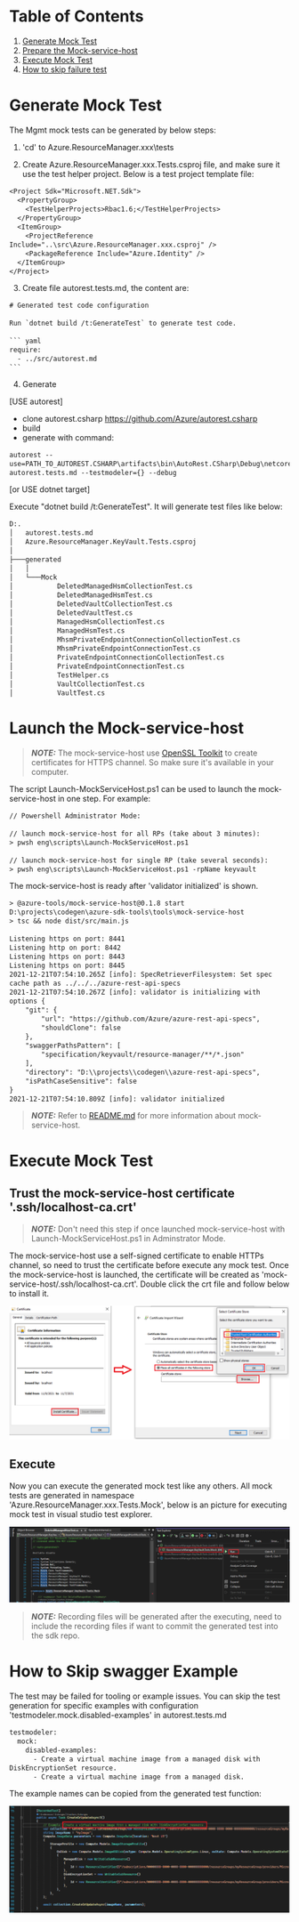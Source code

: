 
# Table of Contents
1. [Generate Mock Test](#generate-mock-test)
2. [Prepare the Mock-service-host](#prepare-mock-service-host)
3. [Execute Mock Test](#execute-mock-test)
4. [How to skip failure test](#skip-swagger-example)

<div id="generate-mock-test"/>

# Generate Mock Test 
The Mgmt mock tests can be generated by below steps:
1. 'cd' to Azure.ResourceManager.xxx\tests

2. Create Azure.ResourceManager.xxx.Tests.csproj file, and make sure it use the test helper project. Below is a test project template file:
~~~
<Project Sdk="Microsoft.NET.Sdk">
  <PropertyGroup>
    <TestHelperProjects>Rbac1.6;</TestHelperProjects>
  </PropertyGroup>
  <ItemGroup>
    <ProjectReference Include="..\src\Azure.ResourceManager.xxx.csproj" />
    <PackageReference Include="Azure.Identity" />
  </ItemGroup>
</Project>
~~~

3. Create file autorest.tests.md, the content are:
~~~
# Generated test code configuration

Run `dotnet build /t:GenerateTest` to generate test code.

``` yaml
require:
  - ../src/autorest.md
```
~~~

4. Generate

[USE autorest]
- clone autorest.csharp https://github.com/Azure/autorest.csharp
- build
- generate with command:
~~~
autorest --use=PATH_TO_AUTOREST.CSHARP\artifacts\bin\AutoRest.CSharp\Debug\netcoreapp3.1 autorest.tests.md --testmodeler={} --debug
~~~


[or USE dotnet target]

Execute "dotnet build /t:GenerateTest". It will generate test files like below:
~~~
D:.
│   autorest.tests.md
│   Azure.ResourceManager.KeyVault.Tests.csproj
│
├───generated
│   │
│   └───Mock
│           DeletedManagedHsmCollectionTest.cs
│           DeletedManagedHsmTest.cs
│           DeletedVaultCollectionTest.cs
│           DeletedVaultTest.cs
│           ManagedHsmCollectionTest.cs
│           ManagedHsmTest.cs
│           MhsmPrivateEndpointConnectionCollectionTest.cs
│           MhsmPrivateEndpointConnectionTest.cs
│           PrivateEndpointConnectionCollectionTest.cs
│           PrivateEndpointConnectionTest.cs
│           TestHelper.cs
│           VaultCollectionTest.cs
│           VaultTest.cs
~~~


<div id="prepare-mock-service-host"/>

# Launch the Mock-service-host
> **_NOTE:_** The mock-service-host use [OpenSSL Toolkit](https://www.openssl.org/) to create certificates for HTTPS channel. So make sure it's available in your computer.

The script Launch-MockServiceHost.ps1 can be used to launch the mock-service-host in one step.
For example:
~~~
// Powershell Administrator Mode:

// launch mock-service-host for all RPs (take about 3 minutes):
> pwsh eng\scripts\Launch-MockServiceHost.ps1

// launch mock-service-host for single RP (take several seconds):
> pwsh eng\scripts\Launch-MockServiceHost.ps1 -rpName keyvault
~~~

The mock-service-host is ready after 'validator initialized' is shown.
~~~
> @azure-tools/mock-service-host@0.1.8 start D:\projects\codegen\azure-sdk-tools\tools\mock-service-host
> tsc && node dist/src/main.js

Listening https on port: 8441
Listening http on port: 8442
Listening https on port: 8443
Listening https on port: 8445
2021-12-21T07:54:10.265Z [info]: SpecRetrieverFilesystem: Set spec cache path as ../../../azure-rest-api-specs
2021-12-21T07:54:10.267Z [info]: validator is initializing with options {
    "git": {
        "url": "https://github.com/Azure/azure-rest-api-specs",
        "shouldClone": false
    },
    "swaggerPathsPattern": [
        "specification/keyvault/resource-manager/**/*.json"
    ],
    "directory": "D:\\projects\\codegen\\azure-rest-api-specs",
    "isPathCaseSensitive": false
}
2021-12-21T07:54:10.809Z [info]: validator initialized
~~~
> **_NOTE:_** Refer to [README.md](https://github.com/Azure/azure-sdk-tools/tree/main/tools/mock-service-host) for more information about mock-service-host.


<div id="execute-mock-test"/>

# Execute Mock Test
## Trust the mock-service-host certificate '.ssh/localhost-ca.crt'
> **_NOTE:_** Don't need this step if once launched mock-service-host with Launch-MockServiceHost.ps1 in Adminstrator Mode.

The mock-service-host use a self-signed certificate to enable HTTPs channel, so need to trust the certificate before execute any mock test.
Once the mock-service-host is launched, the certificate will be created as 'mock-service-host/.ssh/localhost-ca.crt'. Double click the crt file and follow below to install it.

![how-to-trust-certificate.png](images/trust-certificate.png)

## Execute
Now you can execute the generated mock test like any others.
All mock tests are generated in namespace 'Azure.ResourceManager.xxx.Tests.Mock', below is an picture for executing mock test in visual studio test explorer.

![test-explorer.png](images/test-explorer.png)

> **_NOTE:_** Recording files will be generated after the executing, need to include the recording files if want to commit the generated test into the sdk repo.


<div id="skip-swagger-example"/>

# How to Skip swagger Example
The test may be failed for tooling or example issues. You can skip the test generation for specific examples with configuration 'testmodeler.mock.disabled-examples' in autorest.tests.md
~~~
testmodeler:
  mock:
    disabled-examples:
      - Create a virtual machine image from a managed disk with DiskEncryptionSet resource.
      - Create a virtual machine image from a managed disk.
~~~
The example names can be copied from the generated test function:

![find-example-name.png](images/find-example-name.png)
